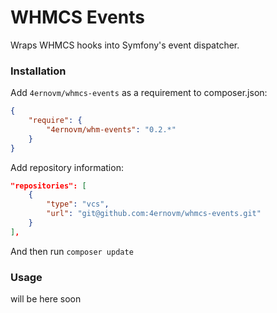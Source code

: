 WHMCS Events
======

Wraps WHMCS hooks into Symfony's event dispatcher.


### Installation

Add `4ernovm/whmcs-events` as a requirement to composer.json:

```json
{
    "require": {
        "4ernovm/whm-events": "0.2.*"
    }
}
```

Add repository information:

```json
"repositories": [
    {
        "type": "vcs",
        "url": "git@github.com:4ernovm/whmcs-events.git"
    }
],
```

And then run `composer update`


### Usage

will be here soon

